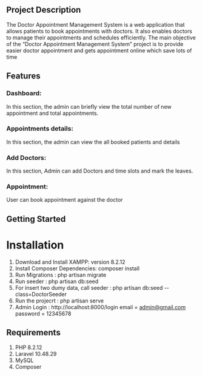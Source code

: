 ## Project Description
The Doctor Appointment Management System is a web application that allows patients to book appointments with doctors. It also enables doctors to manage their appointments and schedules efficiently. The main objective of the “Doctor Appointment Management System” project is to provide easier doctor appointment and gets appointment online which save lots of time

## Features


### Dashboard: 
In this section, the admin can briefly view the total number of new appointment and total  appointments.

### Appointments details: 
In this section, the admin can view the all booked patients and details

### Add Doctors:
In this section, Admin can add Doctors and time slots and mark the leaves. 

### Appointment:
User can book appointment against the doctor

## Getting Started

# Installation

1) Download and Install XAMPP: version 8.2.12
2) Install Composer Dependencies: composer install
3) Run Migrations : php artisan migrate
4) Run seeder : php artisan db:seed
5) For insert two dumy data, call seeder :  php artisan db:seed --class=DoctorSeeder
6) Run the projecrt : php artisan serve 
7) Admin Login : http://localhost:8000/login
   email = admin@gmail.com
   password = 12345678

## Requirements
1) PHP 8.2.12
2) Laravel 10.48.29
3) MySQL
4) Composer
